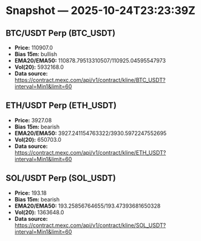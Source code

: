 # Snapshot — 2025-10-24T23:23:39Z

## BTC/USDT Perp (BTC_USDT)
- **Price:** 110907.0
- **Bias 15m:** bullish
- **EMA20/EMA50:** 110878.79513310507/110925.04595547973
- **Vol(20):** 5932168.0
- **Data source:** https://contract.mexc.com/api/v1/contract/kline/BTC_USDT?interval=Min1&limit=60

## ETH/USDT Perp (ETH_USDT)
- **Price:** 3927.08
- **Bias 15m:** bearish
- **EMA20/EMA50:** 3927.241154763322/3930.5972247552695
- **Vol(20):** 650703.0
- **Data source:** https://contract.mexc.com/api/v1/contract/kline/ETH_USDT?interval=Min1&limit=60

## SOL/USDT Perp (SOL_USDT)
- **Price:** 193.18
- **Bias 15m:** bearish
- **EMA20/EMA50:** 193.25856764655/193.47393681650328
- **Vol(20):** 1363648.0
- **Data source:** https://contract.mexc.com/api/v1/contract/kline/SOL_USDT?interval=Min1&limit=60
